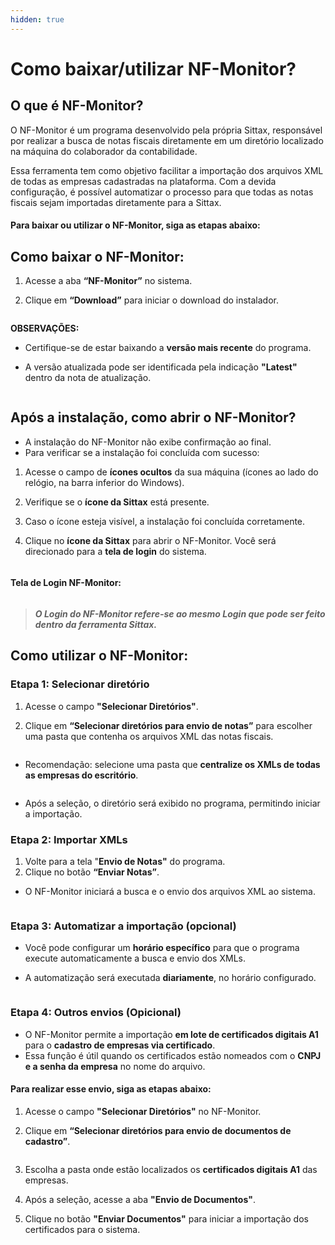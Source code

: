 ```yaml
---
hidden: true
---
```


# Como baixar/utilizar NF-Monitor?

## O que é NF-Monitor?

O NF-Monitor é um programa desenvolvido pela própria Sittax, responsável por realizar a busca de notas fiscais diretamente em um diretório localizado na máquina do colaborador da contabilidade.

Essa ferramenta tem como objetivo facilitar a importação dos arquivos XML de todas as empresas cadastradas na plataforma. Com a devida configuração, é possível automatizar o processo para que todas as notas fiscais sejam importadas diretamente para a Sittax.



#### **Para baixar ou utilizar o NF-Monitor, siga as etapas abaixo:**

## Como baixar o NF-Monitor:

1. Acesse a aba **“NF-Monitor”** no sistema.
2.  Clique em **“Download”** para iniciar o download do instalador.

    <figure><img src="../.gitbook/assets/image (218).png" alt=""><figcaption></figcaption></figure>

**OBSERVAÇÕES:**&#x20;

* Certifique-se de estar baixando a **versão mais recente** do programa.
*   A versão atualizada pode ser identificada pela indicação **"Latest"** dentro da nota de atualização.

    <figure><img src="../.gitbook/assets/image (219).png" alt=""><figcaption></figcaption></figure>

## Após a instalação, como abrir o NF-Monitor?

* A instalação do NF-Monitor não exibe confirmação ao final.
* Para verificar se a instalação foi concluída com sucesso:

1. Acesse o campo de **ícones ocultos** da sua máquina (ícones ao lado do relógio, na barra inferior do Windows).
2. Verifique se o **ícone da Sittax** está presente.
3. Caso o ícone esteja visível, a instalação foi concluída corretamente.
4.  Clique no **ícone da Sittax** para abrir o NF-Monitor. Você será direcionado para a **tela de login** do sistema.

    <figure><img src="../.gitbook/assets/image (220).png" alt=""><figcaption></figcaption></figure>

#### Tela de Login NF-Monitor:

<figure><img src="../.gitbook/assets/image (3).png" alt=""><figcaption></figcaption></figure>

> _**O Login do NF-Monitor refere-se ao mesmo Login que pode ser feito dentro da ferramenta Sittax.**_

## Como utilizar o NF-Monitor:

### Etapa 1: Selecionar diretório

1. Acesse o campo **"Selecionar Diretórios"**.
2.  Clique em **“Selecionar diretórios para envio de notas”** para escolher uma pasta que contenha os arquivos XML das notas fiscais.

    <figure><img src="../.gitbook/assets/image (221).png" alt=""><figcaption></figcaption></figure>

* Recomendação: selecione uma pasta que **centralize os XMLs de todas as empresas do escritório**.

<figure><img src="../.gitbook/assets/image (5).png" alt=""><figcaption></figcaption></figure>

* Após a seleção, o diretório será exibido no programa, permitindo iniciar a importação.

### Etapa 2: Importar XMLs

1. Volte para a tela "**Envio de Notas"** do programa.
2. Clique no botão **“Enviar Notas”**.

*   O NF-Monitor iniciará a busca e o envio dos arquivos XML ao sistema.

    <figure><img src="../.gitbook/assets/image (222).png" alt=""><figcaption></figcaption></figure>

### Etapa 3: Automatizar a importação (opcional)

* Você pode configurar um **horário específico** para que o programa execute automaticamente a busca e envio dos XMLs.
*   A automatização será executada **diariamente**, no horário configurado.

    <figure><img src="../.gitbook/assets/image (223).png" alt=""><figcaption></figcaption></figure>

### Etapa 4: Outros envios (Opicional)

* O NF-Monitor permite a importação **em lote de certificados digitais A1** para o **cadastro de empresas via certificado**.
* Essa função é útil quando os certificados estão nomeados com o **CNPJ e a senha da empresa** no nome do arquivo.

#### Para realizar esse envio, siga as etapas abaixo:

1. Acesse o campo **"Selecionar Diretórios"** no NF-Monitor.
2.  Clique em **“Selecionar diretórios para envio de documentos de cadastro”**.

    <figure><img src="../.gitbook/assets/image (224).png" alt=""><figcaption></figcaption></figure>
3. Escolha a pasta onde estão localizados os **certificados digitais A1** das empresas.
4. Após a seleção, acesse a aba **"Envio de Documentos"**.
5.  Clique no botão **"Enviar Documentos"** para iniciar a importação dos certificados para o sistema.

    <figure><img src="../.gitbook/assets/image (225).png" alt=""><figcaption></figcaption></figure>
